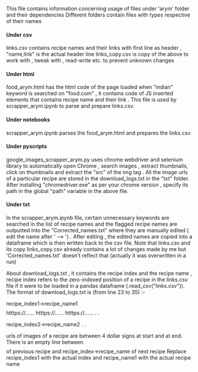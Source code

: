 This file contains information concerning usage of files under 'arym' folder and their dependencies
Different folders contain files with types respective of their names

<h4>Under csv</h4>
links.csv contains recipe names and their links with first line as header , "name,link" is the actual header line
links_copy.csv is copy of the above to work with , tweak with , read-write etc. to prevent unknown changes

<h4>Under html</h4>
food_arym.html has the html code of the page loaded when "indian" keyword is searched on "food.com" , it contains code of JS inserted elements that contains recipe name and their link . This file is used by scrapper_arym.ipynb to parse and prepare links.csv.

<h4>Under notebooks</h4>
scrapper_arym.ipynb parses the food_arym.html and prepares the links.csv

<h4>Under pyscripts</h4>
google_images_scrapper_arym.py uses chrome webdriver and selenium library to automatically open Chrome , search images , extract thumbnails, click on thumbnails and extract the "src" of the img tag . All the image urls of a particular recipe are stored in the download_logs.txt in the "txt" folder. 
After installing "chromedriver.exe" as per your chrome version , specify its path in the global "path" variable in the above file.

<h4>Under txt</h4>
In the scrapper_arym.ipynb file, certain unnecessary keywords are searched in the list of recipe names and the flagged recipe names are outputted into the "Corrected_names.txt" where they are manually edited ( edit the name after ' --> ') . After editing , the edited names are copied into a dataframe which is then written back to the csv file. Note that links.csv and its copy links_copy.csv already contains a lot of changes made by me but 'Corrected_names.txt' doesn't reflect that (actually it was overwritten in a run) 

About download_logs.txt , it contains the recipe index and the recipe name , recipe index refers to the zero-indexed position of a recipe in the links.csv file if it were to be loaded in a pandas dataframe (.read_csv("links.csv")). The format of download_logs.txt is (from line 23 to 35) :-

recipe_index1->recipe_name1
$$$$
htttps://......
htttps://......
htttps://......
.
.
$$$$

recipe_index2->recipe_name2
.
.
$$$$

urls of images of a recipe are between 4 dollar signs at start and at end. There is an empty line between $$$$ of previous recipe and recipe_index->recipe_name of next recipe
Replace recipe_index1 with the actual index and recipe_name1 with the actual recipe name
